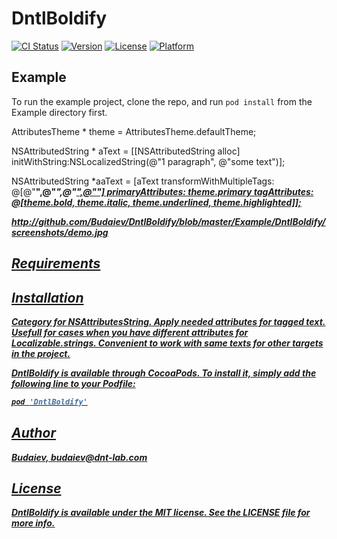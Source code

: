 # DntlBoldify

[![CI Status](https://img.shields.io/travis/Budaiev/DntlBoldify.svg?style=flat)](https://travis-ci.org/Budaiev/DntlBoldify)
[![Version](https://img.shields.io/cocoapods/v/DntlBoldify.svg?style=flat)](https://cocoapods.org/pods/DntlBoldify)
[![License](https://img.shields.io/cocoapods/l/DntlBoldify.svg?style=flat)](https://cocoapods.org/pods/DntlBoldify)
[![Platform](https://img.shields.io/cocoapods/p/DntlBoldify.svg?style=flat)](https://cocoapods.org/pods/DntlBoldify)

## Example

To run the example project, clone the repo, and run `pod install` from the Example directory first.

AttributesTheme * theme = AttributesTheme.defaultTheme;

NSAttributedString * aText =
[[NSAttributedString alloc] initWithString:NSLocalizedString(@"1 paragraph", @"some text")];

NSAttributedString *aaText =
[aText transformWithMultipleTags: @[@"<b>",@"<i>",@"<u>",@"<g>"]
primaryAttributes: theme.primary
tagAttributes: @[theme.bold, theme.italic, theme.underlined, theme.highlighted]];

http://github.com/Budaiev/DntlBoldify/blob/master/Example/DntlBoldify/screenshots/demo.jpg

## Requirements

## Installation
Category for NSAttributesString. Apply needed attributes for tagged text.
Usefull for cases when you have different attributes for Localizable.strings.
Convenient to work with same texts for other targets in the project.

DntlBoldify is available through [CocoaPods](https://cocoapods.org). To install
it, simply add the following line to your Podfile:

```ruby
pod 'DntlBoldify'
```

## Author

Budaiev, budaiev@dnt-lab.com

## License

DntlBoldify is available under the MIT license. See the LICENSE file for more info.
